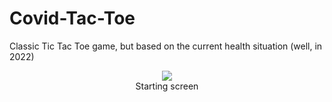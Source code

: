 # Covid-Tac-Toe
Classic Tic Tac Toe game, but based on the current health situation (well, in 2022)

<p align="center">
  <img align="center" src="https://user-images.githubusercontent.com/56794631/155422517-c09c5601-9c37-4b0f-a586-01d647d2373e.png" />
  <br />
  Starting screen
</p>
